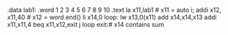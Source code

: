 .data
lab1: .word 1 2 3 4 5 6 7 8 9 10
.text
la x11,lab1 # x11 = auto i;
addi x12, x11,40 # x12 = word.end()
li x14,0
loop:
lw x13,0(x11)
add x14,x14,x13
addi x11,x11,4
beq x11,x12,exit
j loop
exit:# x14 contains sum

